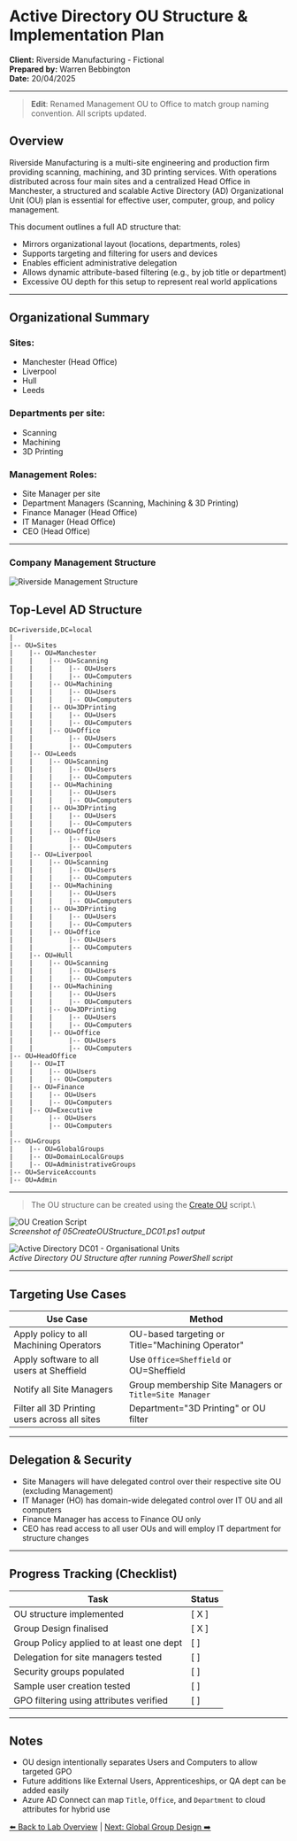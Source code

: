 # Active Directory OU Structure & Implementation Plan

**Client:** Riverside Manufacturing - Fictional\
**Prepared by:** Warren Bebbington\
**Date:** 20/04/2025

---

> **Edit**: Renamed Management OU to Office to match group naming convention. All scripts updated.

## Overview

Riverside Manufacturing is a multi-site engineering and production firm providing scanning, machining, and 3D printing services. With operations distributed across four main sites and a centralized Head Office in Manchester, a structured and scalable Active Directory (AD) Organizational Unit (OU) plan is essential for effective user, computer, group, and policy management.

This document outlines a full AD structure that:

- Mirrors organizational layout (locations, departments, roles)
- Supports targeting and filtering for users and devices
- Enables efficient administrative delegation
- Allows dynamic attribute-based filtering (e.g., by job title or department)
- Excessive OU depth for this setup to represent real world applications

---

## Organizational Summary

### **Sites:**

- Manchester (Head Office)
- Liverpool
- Hull
- Leeds

### **Departments per site:**

- Scanning
- Machining
- 3D Printing

### **Management Roles:**

- Site Manager per site
- Department Managers (Scanning, Machining & 3D Printing)
- Finance Manager (Head Office)
- IT Manager (Head Office)
- CEO (Head Office)

---

### **Company Management Structure**

![Riverside Management Structure](images/Riverside%20OU.drawio.png)

## Top-Level AD Structure

```
DC=riverside,DC=local
|
|-- OU=Sites
|    |-- OU=Manchester
|    |    |-- OU=Scanning
|    |    |    |-- OU=Users
|    |    |    |-- OU=Computers
|    |    |-- OU=Machining
|    |    |    |-- OU=Users
|    |    |    |-- OU=Computers
|    |    |-- OU=3DPrinting
|    |    |    |-- OU=Users
|    |    |    |-- OU=Computers
|    |    |-- OU=Office
|    |         |-- OU=Users
|    |         |-- OU=Computers
|    |-- OU=Leeds
|    |    |-- OU=Scanning
|    |    |    |-- OU=Users
|    |    |    |-- OU=Computers
|    |    |-- OU=Machining
|    |    |    |-- OU=Users
|    |    |    |-- OU=Computers
|    |    |-- OU=3DPrinting
|    |    |    |-- OU=Users
|    |    |    |-- OU=Computers
|    |    |-- OU=Office
|    |         |-- OU=Users
|    |         |-- OU=Computers
|    |-- OU=Liverpool
|    |    |-- OU=Scanning
|    |    |    |-- OU=Users
|    |    |    |-- OU=Computers
|    |    |-- OU=Machining
|    |    |    |-- OU=Users
|    |    |    |-- OU=Computers
|    |    |-- OU=3DPrinting
|    |    |    |-- OU=Users
|    |    |    |-- OU=Computers
|    |    |-- OU=Office
|    |         |-- OU=Users
|    |         |-- OU=Computers
|    |-- OU=Hull
|    |    |-- OU=Scanning
|    |    |    |-- OU=Users
|    |    |    |-- OU=Computers
|    |    |-- OU=Machining
|    |    |    |-- OU=Users
|    |    |    |-- OU=Computers
|    |    |-- OU=3DPrinting
|    |    |    |-- OU=Users
|    |    |    |-- OU=Computers
|    |    |-- OU=Office
|    |         |-- OU=Users
|    |         |-- OU=Computers
|-- OU=HeadOffice
|    |-- OU=IT
|    |    |-- OU=Users
|    |    |-- OU=Computers
|    |-- OU=Finance
|    |    |-- OU=Users
|    |    |-- OU=Computers
|    |-- OU=Executive
|         |-- OU=Users
|         |-- OU=Computers
|
|-- OU=Groups
|    |-- OU=GlobalGroups
|    |-- OU=DomainLocalGroups
|    |-- OU=AdministrativeGroups
|-- OU=ServiceAccounts
|-- OU=Admin
```

---

> The OU structure can be created using the [Create OU](build-scripts/01CreateOUStructure_DC01.ps1) script.\


![OU Creation Script](images/CreateOU.png)\
*Screenshot of 05CreateOUStructure_DC01.ps1 output*

![Active Directory DC01 - Organisational Units](images/ADOUStructureDC01.png)\
*Active Directory OU Structure after running PowerShell script*

---

##  Targeting Use Cases

| Use Case                                      | Method                                                 |
|-----------------------------------------------|--------------------------------------------------------|
| Apply policy to all Machining Operators       | OU-based targeting or Title="Machining Operator"       |
| Apply software to all users at Sheffield      | Use `Office=Sheffield` or OU=Sheffield                 |
| Notify all Site Managers                      | Group membership Site Managers or `Title=Site Manager` |
| Filter all 3D Printing users across all sites | Department="3D Printing" or OU filter                  |

---

##  Delegation & Security

- Site Managers will have delegated control over their respective site OU (excluding Management)
- IT Manager (HO) has domain-wide delegated control over IT OU and all computers
- Finance Manager has access to Finance OU only
- CEO has read access to all user OUs and will employ IT department for structure changes

---

##  Progress Tracking (Checklist)

| Task                                     | Status |
|------------------------------------------|--------|
| OU structure implemented                 | [ X ]  |
| Group Design finalised                   | [ X ]  |
| Group Policy applied to at least one dept | [  ]   |
| Delegation for site managers tested      | [  ]   |
| Security groups populated                | [  ]   |
| Sample user creation tested              | [  ]   |
| GPO filtering using attributes verified  | [  ]   |

---

##  Notes

- OU design intentionally separates Users and Computers to allow targeted GPO
- Future additions like External Users, Apprenticeships, or QA dept can be added easily
- Azure AD Connect can map `Title`, `Office`, and `Department` to cloud attributes for hybrid use

[⬅️ Back to Lab Overview](../README.md) | [Next: Global Group Design ➡️](../02-active-directory/global-groups.md)